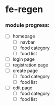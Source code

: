 # fe-regen

### module progress:
- [ ] homepage
    - [ ] navbar
    - [ ] food category
    - [ ] food list
- [ ] login page
- [ ] registration page
- [ ] create page
    - [ ] food category
    - [ ] food list
- [ ] edit page
    - [ ] food category
    - [ ] food list
